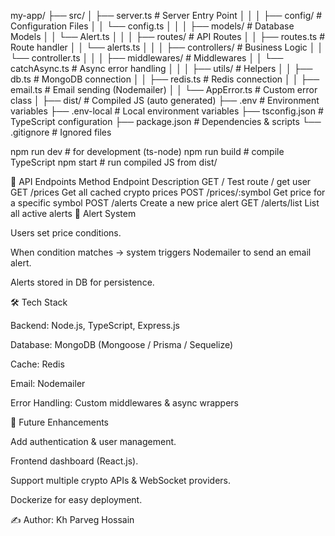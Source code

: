 my-app/
 ├── src/
 │   ├── server.ts            # Server Entry Point
 │   │
 │   ├── config/              # Configuration Files
 │   │   └── config.ts
 │   │
 │   ├── models/              # Database Models
 │   │   └── Alert.ts
 │   │
 │   ├── routes/              # API Routes
 │   │   ├── routes.ts        # Route handler
 │   │   └── alerts.ts
 │   │
 │   ├── controllers/         # Business Logic
 │   │   └── controller.ts
 │   │
 │   ├── middlewares/         # Middlewares
 │   │   └── catchAsync.ts    # Async error handling
 │   │
 │   ├── utils/               # Helpers
 │   │   ├── db.ts            # MongoDB connection
 │   │   ├── redis.ts         # Redis connection
 │   │   ├── email.ts         # Email sending (Nodemailer)
 │   │   └── AppError.ts      # Custom error class
 │
 ├── dist/                    # Compiled JS (auto generated)
 ├── .env                     # Environment variables
 ├── .env-local               # Local environment variables
 ├── tsconfig.json            # TypeScript configuration
 ├── package.json             # Dependencies & scripts
 └── .gitignore               # Ignored files

npm run dev   # for development (ts-node)
npm run build # compile TypeScript
npm start     # run compiled JS from dist/

📡 API Endpoints
Method	Endpoint	Description
GET	/	Test route / get user
GET	/prices	Get all cached crypto prices
POST	/prices/:symbol	Get price for a specific symbol
POST	/alerts	Create a new price alert
GET	/alerts/list	List all active alerts
📧 Alert System

Users set price conditions.

When condition matches → system triggers Nodemailer to send an email alert.

Alerts stored in DB for persistence.

🛠 Tech Stack

Backend: Node.js, TypeScript, Express.js

Database: MongoDB (Mongoose / Prisma / Sequelize)

Cache: Redis

Email: Nodemailer

Error Handling: Custom middlewares & async wrappers

🔮 Future Enhancements

Add authentication & user management.

Frontend dashboard (React.js).

Support multiple crypto APIs & WebSocket providers.

Dockerize for easy deployment.

✍️ Author: Kh Parveg Hossain
